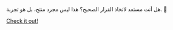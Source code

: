 هل أنت مستعد لاتخاذ القرار الصحيح؟ هذا ليس مجرد منتج، بل هو تجربة. 💎

[Check it out!](https://www.facebook.com/share/17TW2PL6Tj/)